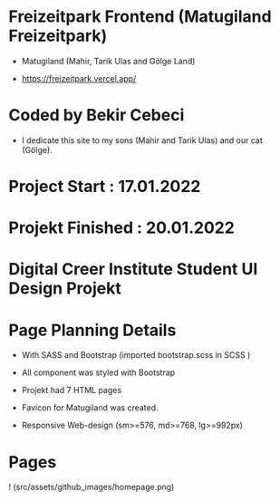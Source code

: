 # Freizeitpark Frontend (Matugiland Freizeitpark)

- Matugiland (Mahir, Tarik Ulas and Gölge Land)

- https://freizeitpark.vercel.app/

# Coded by Bekir Cebeci

- I dedicate this site to my sons (Mahir and Tarik Ulas) and our cat (Gölge).

# Project Start : 17.01.2022

# Projekt Finished : 20.01.2022

# Digital Creer Institute Student UI Design Projekt

# Page Planning Details

- With SASS and Bootstrap (imported bootstrap.scss in SCSS )

- All component was styled with Bootstrap

- Projekt had 7 HTML pages

- Favicon for Matugiland was created.

- Responsive Web-design (sm>=576, md>=768, lg>=992px)

# Pages

! (src/assets/github_images/homepage.png)
